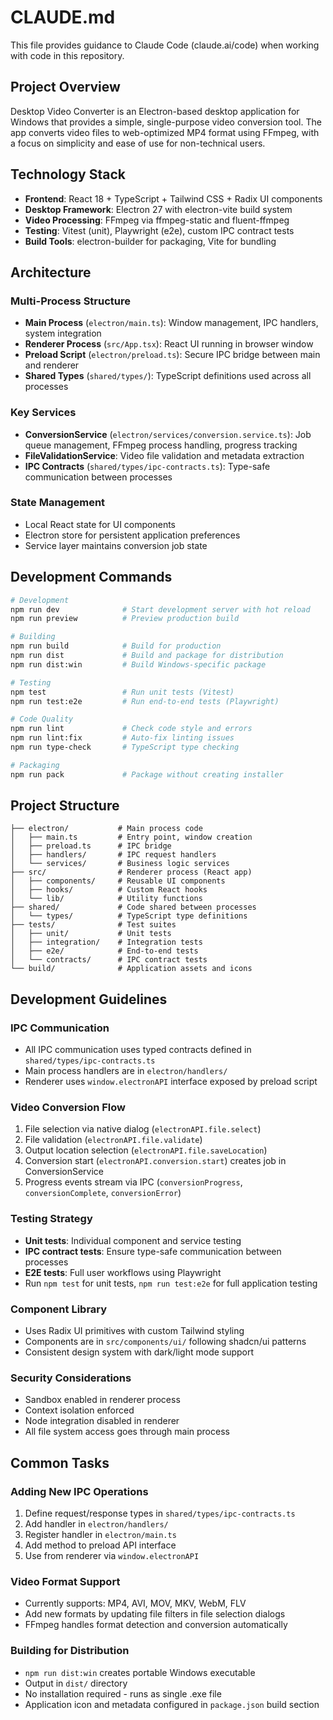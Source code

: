 # CLAUDE.md

This file provides guidance to Claude Code (claude.ai/code) when working with code in this repository.

## Project Overview

Desktop Video Converter is an Electron-based desktop application for Windows that provides a simple, single-purpose video conversion tool. The app converts video files to web-optimized MP4 format using FFmpeg, with a focus on simplicity and ease of use for non-technical users.

## Technology Stack

- **Frontend**: React 18 + TypeScript + Tailwind CSS + Radix UI components
- **Desktop Framework**: Electron 27 with electron-vite build system
- **Video Processing**: FFmpeg via ffmpeg-static and fluent-ffmpeg
- **Testing**: Vitest (unit), Playwright (e2e), custom IPC contract tests
- **Build Tools**: electron-builder for packaging, Vite for bundling

## Architecture

### Multi-Process Structure
- **Main Process** (`electron/main.ts`): Window management, IPC handlers, system integration
- **Renderer Process** (`src/App.tsx`): React UI running in browser window
- **Preload Script** (`electron/preload.ts`): Secure IPC bridge between main and renderer
- **Shared Types** (`shared/types/`): TypeScript definitions used across all processes

### Key Services
- **ConversionService** (`electron/services/conversion.service.ts`): Job queue management, FFmpeg process handling, progress tracking
- **FileValidationService**: Video file validation and metadata extraction
- **IPC Contracts** (`shared/types/ipc-contracts.ts`): Type-safe communication between processes

### State Management
- Local React state for UI components
- Electron store for persistent application preferences
- Service layer maintains conversion job state

## Development Commands

```bash
# Development
npm run dev              # Start development server with hot reload
npm run preview          # Preview production build

# Building
npm run build            # Build for production
npm run dist             # Build and package for distribution
npm run dist:win         # Build Windows-specific package

# Testing
npm test                 # Run unit tests (Vitest)
npm run test:e2e         # Run end-to-end tests (Playwright)

# Code Quality
npm run lint             # Check code style and errors
npm run lint:fix         # Auto-fix linting issues
npm run type-check       # TypeScript type checking

# Packaging
npm run pack             # Package without creating installer
```

## Project Structure

```
├── electron/           # Main process code
│   ├── main.ts         # Entry point, window creation
│   ├── preload.ts      # IPC bridge
│   ├── handlers/       # IPC request handlers
│   └── services/       # Business logic services
├── src/                # Renderer process (React app)
│   ├── components/     # Reusable UI components
│   ├── hooks/          # Custom React hooks
│   └── lib/            # Utility functions
├── shared/             # Code shared between processes
│   └── types/          # TypeScript type definitions
├── tests/              # Test suites
│   ├── unit/           # Unit tests
│   ├── integration/    # Integration tests
│   ├── e2e/            # End-to-end tests
│   └── contracts/      # IPC contract tests
└── build/              # Application assets and icons
```

## Development Guidelines

### IPC Communication
- All IPC communication uses typed contracts defined in `shared/types/ipc-contracts.ts`
- Main process handlers are in `electron/handlers/`
- Renderer uses `window.electronAPI` interface exposed by preload script

### Video Conversion Flow
1. File selection via native dialog (`electronAPI.file.select`)
2. File validation (`electronAPI.file.validate`)
3. Output location selection (`electronAPI.file.saveLocation`)
4. Conversion start (`electronAPI.conversion.start`) creates job in ConversionService
5. Progress events stream via IPC (`conversionProgress`, `conversionComplete`, `conversionError`)

### Testing Strategy
- **Unit tests**: Individual component and service testing
- **IPC contract tests**: Ensure type-safe communication between processes
- **E2E tests**: Full user workflows using Playwright
- Run `npm test` for unit tests, `npm run test:e2e` for full application testing

### Component Library
- Uses Radix UI primitives with custom Tailwind styling
- Components are in `src/components/ui/` following shadcn/ui patterns
- Consistent design system with dark/light mode support

### Security Considerations
- Sandbox enabled in renderer process
- Context isolation enforced
- Node integration disabled in renderer
- All file system access goes through main process

## Common Tasks

### Adding New IPC Operations
1. Define request/response types in `shared/types/ipc-contracts.ts`
2. Add handler in `electron/handlers/`
3. Register handler in `electron/main.ts`
4. Add method to preload API interface
5. Use from renderer via `window.electronAPI`

### Video Format Support
- Currently supports: MP4, AVI, MOV, MKV, WebM, FLV
- Add new formats by updating file filters in file selection dialogs
- FFmpeg handles format detection and conversion automatically

### Building for Distribution
- `npm run dist:win` creates portable Windows executable
- Output in `dist/` directory
- No installation required - runs as single .exe file
- Application icon and metadata configured in `package.json` build section